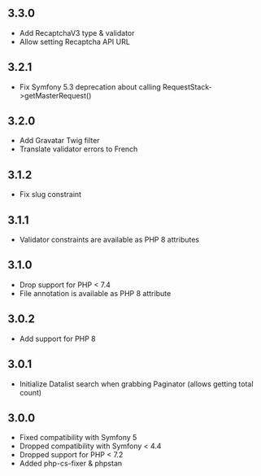 3.3.0
-----

* Add RecaptchaV3 type & validator
* Allow setting Recaptcha API URL

3.2.1
-----

* Fix Symfony 5.3 deprecation about calling RequestStack->getMasterRequest()

3.2.0
-----

* Add Gravatar Twig filter
* Translate validator errors to French

3.1.2
-----

* Fix slug constraint

3.1.1
-----

* Validator constraints are available as PHP 8 attributes

3.1.0
-----

* Drop support for PHP < 7.4
* File annotation is available as PHP 8 attribute

3.0.2
-----

* Add support for PHP 8

3.0.1
-----

* Initialize Datalist search when grabbing Paginator (allows getting total count)

3.0.0
-----

* Fixed compatibility with Symfony 5
* Dropped compatibility with Symfony < 4.4
* Dropped support for PHP < 7.2
* Added php-cs-fixer & phpstan
